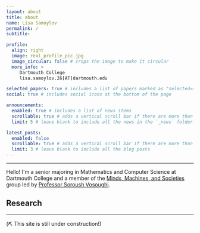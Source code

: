 ```yaml
---
layout: about
title: about
name: Lisa Samoylov
permalink: /
subtitle:

profile:
  align: right
  image: real_profile_pic.jpg
  image_circular: false # crops the image to make it circular
  more_info: >
     Dartmouth College
     lisa.samoylov.26[AT]dartmouth.edu 

selected_papers: true # includes a list of papers marked as "selected={true}"
social: true # includes social icons at the bottom of the page

announcements:
  enabled: true # includes a list of news items
  scrollable: true # adds a vertical scroll bar if there are more than 3 news items
  limit: 5 # leave blank to include all the news in the `_news` folder

latest_posts:
  enabled: false
  scrollable: true # adds a vertical scroll bar if there are more than 3 new posts items
  limit: 3 # leave blank to include all the blog posts
---
```

----
Hello! I'm a senior majoring in Mathematics and Computer Science at Dartmouth College and a member of the [Minds, Machines, and Societies](https://www.cs.dartmouth.edu/~soroush/) group led by [Professor Soroush Vosoughi](https://faculty-directory.dartmouth.edu/soroush-vosoughi). 

## Research 
----
(⛏️ This site is still under construction!)
